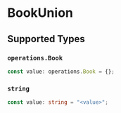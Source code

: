# BookUnion


## Supported Types

### `operations.Book`

```typescript
const value: operations.Book = {};
```

### `string`

```typescript
const value: string = "<value>";
```


